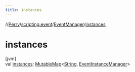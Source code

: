 ```yaml
---
title: instances
---
```

//[Perry](../../../index.html)/[scripting.event](../index.html)/[EventManager](index.html)/[instances](instances.html)



# instances



[jvm]\
val [instances](instances.html): [MutableMap](https://kotlinlang.org/api/latest/jvm/stdlib/kotlin.collections/-mutable-map/index.html)&lt;[String](https://kotlinlang.org/api/latest/jvm/stdlib/kotlin/-string/index.html), [EventInstanceManager](../-event-instance-manager/index.html)&gt;




